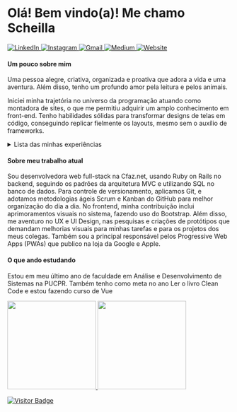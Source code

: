 # Olá! Bem vindo(a)! Me chamo Scheilla

<div>
  <a href="https://www.linkedin.com/in/scheillagiassonartifon/" target="_blank">
    <img src="https://img.shields.io/badge/LinkedIn-0077B5?style=for-the-badge&logo=linkedin&logoColor=white" alt="LinkedIn">
  </a>
  <a href="https://www.instagram.com/scheillaartifon/" target="_blank">
    <img src="https://img.shields.io/badge/Instagram-E4405F?style=for-the-badge&logo=instagram&logoColor=white" alt="Instagram">
  </a>
  <a href="mailto:sgartifon2405@gmail.com" mailto="mailto:sgartifon2405@gmail.com" target="_blank">
    <img src="https://img.shields.io/badge/Gmail-D14836?style=for-the-badge&logo=gmail&logoColor=white" alt="Gmail">
  </a>
  <a href="https://medium.com/@sgartifon2405" target="_blank">
    <img src="https://img.shields.io/badge/Medium-12100E?style=for-the-badge&logo=medium&logoColor=white" alt="Medium">
  </a>
  <a href="https://scheillaartifon.github.io" target="_blank">
    <img src="https://img.shields.io/badge/website-000000?style=for-the-badge&logo=About.me&logoColor=white" alt="Website">
  </a>
</div>

#### Um pouco sobre mim
Uma pessoa alegre, criativa, organizada e proativa que adora a vida e uma aventura. Além disso, tenho um profundo amor pela leitura e pelos animais.

Iniciei minha trajetória no universo da programação atuando como montadora de sites, o que me permitiu adquirir um amplo conhecimento em front-end. Tenho habilidades sólidas para transformar designs de telas em código, conseguindo replicar fielmente os layouts, mesmo sem o auxílio de frameworks.

<details>
  <summary>Lista das minhas experiências</summary> 

  #### Front-end
  ![HTML5](https://img.shields.io/badge/HTML5-E34F26?style=for-the-badge&logo=html5&logoColor=white)
  ![CSS3](https://img.shields.io/badge/CSS3-1572B6?style=for-the-badge&logo=css3&logoColor=white)
  ![Saas](https://img.shields.io/badge/Sass-CC6699?style=for-the-badge&logo=sass&logoColor=white)
  ![Bootstrap](https://img.shields.io/badge/Bootstrap-563D7C?style=for-the-badge&logo=bootstrap&logoColor=white)
  ![JavaScript](https://img.shields.io/badge/JavaScript-F7DF1E?style=for-the-badge&logo=javascript&logoColor=black)
  ![Typescript](https://img.shields.io/badge/TypeScript-007ACC?style=for-the-badge&logo=typescript&logoColor=white)
  ![Jquery](https://img.shields.io/badge/jQuery-0769AD?style=for-the-badge&logo=jquery&logoColor=white)
  ![Angular](https://img.shields.io/badge/Angular-DD0031?style=for-the-badge&logo=angular&logoColor=white)
  ![Vue](https://img.shields.io/badge/Vue.js-35495E?style=for-the-badge&logo=vue.js&logoColor=4FC08D)
  
  #### Back-end e Banco de dados
  ![Python](https://img.shields.io/badge/Python-3776AB?style=for-the-badge&logo=python&logoColor=white) 
  ![Java](https://img.shields.io/badge/Java-ED8B00?style=for-the-badge&logo=openjdk&logoColor=white)
  ![PHP](https://img.shields.io/badge/PHP-777BB4?style=for-the-badge&logo=php&logoColor=white)
  ![Ruby](https://img.shields.io/badge/Ruby-CC342D?style=for-the-badge&logo=ruby&logoColor=white)
  ![RubyOnRails](https://img.shields.io/badge/Ruby_on_Rails-CC0000?style=for-the-badge&logo=ruby-on-rails&logoColor=white)
  ![MySql](https://img.shields.io/badge/MySQL-00000F?style=for-the-badge&logo=mysql&logoColor=white)
  ![PostgreSql](https://img.shields.io/badge/PostgreSQL-316192?style=for-the-badge&logo=postgresql&logoColor=white)
  
  #### PWAs
  ![Loja Google](https://img.shields.io/badge/Google_Play-414141?style=for-the-badge&logo=google-play&logoColor=white)
  ![Loja Apple](https://img.shields.io/badge/App_Store-0D96F6?style=for-the-badge&logo=app-store&logoColor=white)
  
  #### Versionamentos
  ![Git](https://img.shields.io/badge/GIT-E44C30?style=for-the-badge&logo=git&logoColor=white)
  ![GitHub](https://img.shields.io/badge/GitHub-100000?style=for-the-badge&logo=github&logoColor=white)
  
  #### Protótipos
  ![Adobe XD](https://img.shields.io/badge/Adobe%20XD-470137?style=for-the-badge&logo=Adobe%20XD&logoColor=#FF61F6)
  ![Figma](https://img.shields.io/badge/Figma-F24E1E?style=for-the-badge&logo=figma&logoColor=white) 
</details>

#### Sobre meu trabalho atual
Sou desenvolvedora web full-stack na Cfaz.net, usando Ruby on Rails no backend, seguindo os padrões da arquitetura MVC e utilizando SQL no banco de dados. Para controle de versionamento, aplicamos Git, e adotamos metodologias ágeis Scrum e Kanban do GitHub para melhor organização do dia a dia. No frontend, minha contribuição inclui aprimoramentos visuais no sistema, fazendo uso do Bootstrap. Além disso, me aventuro no UX e UI Design, nas pesquisas e criações de protótipos que demandam melhorias visuais para minhas tarefas e para os projetos dos meus colegas. Também sou a principal responsável pelos Progressive Web Apps (PWAs) que publico na loja da Google e Apple.

#### O que ando estudando
Estou em meu último ano de faculdade em Análise e Desenvolvimento de Sistemas na PUCPR.
Também tenho como meta no ano Ler o livro Clean Code e estou fazendo curso de Vue

<!-- [![My Skills](https://skillicons.dev/icons?i=html,css,sass,bootstrap,js,jquery,angular,vue,apple,ruby,rails,py,mysql,postgres,git,github,figma,xd)](https://skillicons.dev) -->

<div>
  <a href="https://github.com/scheillaartifon">
  <img height="200" src="https://github-readme-stats.vercel.app/api?username=scheillaartifon&show_icons=true&theme=dark&hide_border=true"/>
  <img height="200" src="https://github-readme-stats.vercel.app/api/top-langs/?username=scheillaartifon&layout=compact&langs_count=7&theme=dark&hide_border=true"/>
</div>

![Visitor Badge](https://visitor-badge.laobi.icu/badge?page_id=scheillaartifon)

